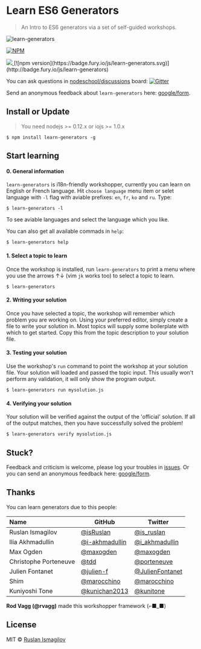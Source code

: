 Learn ES6 Generators
================

>An Intro to ES6 generators via a set of self-guided workshops.

![learn-generators](https://raw.githubusercontent.com/isRuslan/learn-generators/master/learn-generators.jpg)

[![NPM](https://nodei.co/npm/learn-generators.png)](https://nodei.co/npm/learn-generators/)

<a href="https://twitter.com/intent/tweet?hashtags=nodeschool&via=isRuslan&original_referer=https://github.com/&text=Learn+ES6+Generators+with&tw_p=tweetbutton&url=https://github.com/isRuslan/learn-generators" target="_blank">
  <img src="http://jpillora.com/github-twitter-button/img/tweet.png"></img>
</a> [![npm version](https://badge.fury.io/js/learn-generators.svg)](http://badge.fury.io/js/learn-generators)

You can ask questions in [nodeschool/discussions](https://github.com/nodeschool/discussions) board:   [![Gitter](https://badges.gitter.im/Join%20Chat.svg)](https://gitter.im/nodeschool/discussions?utm_source=badge&utm_medium=badge&utm_campaign=pr-badge)

Send an anonymous feedback about `learn-generators` here: <a href="https://docs.google.com/forms/d/1f_9BvE7Z61dRRg1uKslgNJMQ1AmeO_uTExC-QltBbKY" target="_blank">google/form</a>.

## Install or Update

>You need nodejs >= 0.12.x or iojs >= 1.0.x

```
$ npm install learn-generators -g
```

## Start learning

#### 0. General information

`learn-generators` is i18n-friendly workshopper, currently you can learn on English or French language.
Hit `choose language` menu item or selet language with `-l` flag with aviable prefixes: `en`, `fr`, `ko` and `ru`. Type:

```
$ learn-generators -l
```

To see aviable languages and select the language which you like.

You can also get all available commads in `help`:

```
$ learn-generators help
```

#### 1. Select a topic to learn

Once the workshop is installed, run `learn-generators` to print a menu
where you use the arrows ↑↓ (vim `jk` works too) to select a topic to learn.

```
$ learn-generators
```

#### 2. Writing your solution

Once you have selected a topic, the workshop will remember which problem you are working on. 
Using your preferred editor, simply create a file to write your solution in. Most topics will
supply some boilerplate with which to get started. Copy this from the topic description to your
solution file.

#### 3. Testing your solution

Use the workshop's `run` command to point the workshop at your solution file. Your solution will loaded 
and passed the topic input. This usually won't perform any validation, it will only show the program output.

```
$ learn-generators run mysolution.js
```

#### 4. Verifying your solution

Your solution will be verified against the output of the 'official' solution. 
If all of the output matches, then you have successfully solved the problem!

```
$ learn-generators verify mysolution.js
```

## Stuck?

Feedback and criticism is welcome, please log your troubles in [issues](https://github.com/isRuslan/learn-generators/issues).
Or you can send an anonymous feedback here: <a href="https://docs.google.com/forms/d/1f_9BvE7Z61dRRg1uKslgNJMQ1AmeO_uTExC-QltBbKY" target="_blank">google/form</a>.


## Thanks

You can learn generators due to this people:

<table>
<thead>
<tr><th align="left">Name</th><th>GitHub</th><th>Twitter</th></tr>
</thead>
<tbody>
<tr><td align="left">Ruslan Ismagilov</td><td><a href="https://github.com/isRuslan">@isRuslan</a></td><td><a href="http://twitter.com/is_ruslan">@is_ruslan</a></td></tr>
<tr><td align="left">Ilia Akhmadullin</td><td><a href="https://github.com/i-akhmadullin">@i-akhmadullin</a></td><td><a href="http://twitter.com/i_akhmadullin">@i_akhmadullin</a></td></tr>
<tr><td align="left">Max Ogden</td><td><a href="https://github.com/maxogden">@maxogden</a></td><td><a href="http://twitter.com/maxogden">@maxogden</a></td></tr>
<tr><td align="left">Christophe Porteneuve</td><td><a href="https://github.com/tdd">@tdd</a></td><td><a href="http://twitter.com/porteneuve">@porteneuve</a></td></tr>
<tr><td align="left">Julien Fontanet</td><td><a href="https://github.com/julien-f">@julien-f</a></td><td><a href="http://twitter.com/JulienFontanet">@JulienFontanet</a></td></tr>
<tr><td align="left">Shim</td><td><a href="https://github.com/marocchino">@marocchino</a></td><td><a href="http://twitter.com/marocchino">@marocchino</a></td></tr>
<tr><td align="left">Kuniyoshi Tone</td><td><a href="https://github.com/kunichan2013">@kunichan2013</a></td><td><a href="http://twitter.com/kunitone">@kunitone</a></td></tr>
</tbody>
</table>

**Rod Vagg (@rvagg)** made this workshopper framework (⌐■_■)


## License
MIT © [Ruslan Ismagilov](https://github.com/isRuslan)
